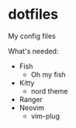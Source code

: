 # dotfiles
My config files

What's needed:
- Fish
  - Oh my fish
- Kitty
  - nord theme
- Ranger
- Neovim
  - vim-plug
